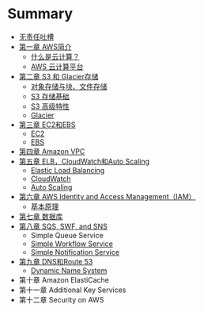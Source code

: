 # Summary

* [无责任吐槽](README.md)
* [第一章 AWS简介](chapter1.md)
  * [什么是云计算？](chapter1/shi-yao-shi-yun-ji-suan-ff1f.md)
  * [AWS 云计算平台](chapter1/aws-yun-ji-suan-ping-tai.md)
* [第二章 S3 和 Glacier存储](title2.md)
  * [对象存储与块、文件存储](title2/dui-xiang-cun-chu-yu-kuai-3001-wen-jian-cun-chu.md)
  * [S3 存储基础](title2/s3-cun-chu.md)
  * [S3 高级特性](title2/s3-gao-ji-te-xing.md)
  * [Glacier](title2/glacier.md)
* [第三章 EC2和EBS](di-san-zhang-ec2-he-ebs.md)
  * [EC2](di-san-zhang-ec2-he-ebs/ec2.md)
  * [EBS](di-san-zhang-ec2-he-ebs/ebs.md)
* [第四章 Amazon VPC](di-si-zhang-amazon-vpc.md)
* [第五章 ELB，CloudWatch和Auto Scaling](di-wu-zhang-elb-cloudwatch-he-auto-scaling.md)
  * [Elastic Load Balancing](di-wu-zhang-elb-cloudwatch-he-auto-scaling/elastic-load-balancing.md)
  * [CloudWatch](di-wu-zhang-elb-cloudwatch-he-auto-scaling/cloudwatch.md)
  * [Auto Scaling](di-wu-zhang-elb-cloudwatch-he-auto-scaling/auto-scaling.md)
* [第六章 AWS Identity and Access Management（IAM）](di-liu-zhang-aws-identity-and-access-management-iam.md)
  * [基本原理](di-liu-zhang-aws-identity-and-access-management-iam/ji-ben-yuan-li.md)
* [第七章 数据库](di-qi-zhang-shu-ju-ku.md)
* [第八章 SQS, SWF, and SNS](di-ba-zhang-sqs-swf-and-sns.md)
  * Simple Queue Service
  * [Simple Workflow Service](di-ba-zhang-sqs-swf-and-sns/simple-workflow-service.md)
  * [Simple Notification Service](di-ba-zhang-sqs-swf-and-sns/simple-notification-service.md)
* [第九章 DNS和Route 53](di-jiu-zhang-dns-he-route-53.md)
  * [Dynamic Name System](di-jiu-zhang-dns-he-route-53/dynamic-name-system.md)
* 第十章 Amazon ElastiCache
* 第十一章 Additional Key Services
* 第十二章 Security on AWS

